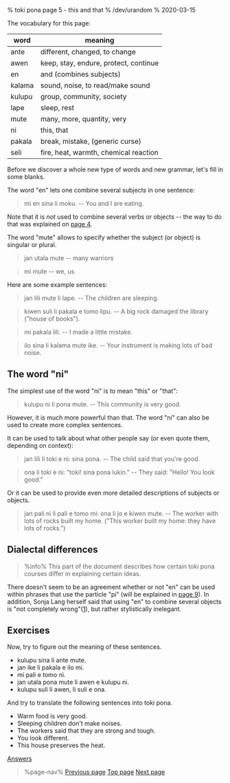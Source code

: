 % toki pona page 5 - this and that
% /dev/urandom
% 2020-03-15

The vocabulary for this page: 

| word    | meaning                               |
|---------|---------------------------------------|
| ante    | different, changed, to change         |
| awen    | keep, stay, endure, protect, continue |
| en      | and (combines subjects)               |
| kalama  | sound, noise, to read/make sound      |
| kulupu  | group, community, society             |
| lape    | sleep, rest                           |
| mute    | many, more, quantity, very            |
| ni      | this, that                            |
| pakala  | break, mistake, (generic curse)       |
| seli    | fire, heat, warmth, chemical reaction |

Before we discover a whole new type of words and new grammar, let's fill in some
blanks.

The word "en" lets one combine several subjects in one sentence: 

> mi en sina li moku. -- You and I are eating.

Note that it is _not_ used to combine several verbs or objects -- the way to do
that was explained on [page 4](en/4).

The word "mute" allows to specify whether the subject (or object) is singular or
plural.

> jan utala mute -- many warriors

> mi mute -- we, us

Here are some example sentences:

> jan lili mute li lape. -- The children are sleeping.

> kiwen suli li pakala e tomo lipu. -- A big rock damaged the library ("house of
> books").

> mi pakala lili. -- I made a little mistake.

> ilo sina li kalama mute ike. -- Your instrument is making lots of bad noise.

## The word "ni"

The simplest use of the word "ni" is to mean "this" or "that":

> kulupu ni li pona mute. -- This community is very good.

However, it is much more powerful than that. The word "ni" can also be used to
create more complex sentences.

It can be used to talk about what other people say (or even quote them,
depending on context):

> jan lili li toki e ni: sina pona. -- The child said that you're good.

> ona li toki e ni: "toki! sina pona lukin." -- They said: "Hello! You look
> good."

Or it can be used to provide even more detailed descriptions of subjects or
objects.

> jan pali ni li pali e tomo mi: ona li jo e kiwen mute. -- The worker with lots
> of rocks built my home. ("This worker built my home: they have lots of
> rocks.")

## Dialectal differences

> %info%
> This part of the document describes how certain toki pona courses differ in
> explaining certain ideas.

There doesn't seem to be an agreement whether or not "en" can be used within
phrases that use the particle "pi" (will be explained in [page 9](en/9)). In
addition, Sonja Lang herself said that using "en" to combine several objects is
"not completely
wrong"([1][mapona_en]), but rather stylistically inelegant.

[mapona_en]: https://discord.com/channels/301377942062366741/301377942062366741/640764719614918656

## Exercises

Now, try to figure out the meaning of these sentences.

* kulupu sina li ante mute.
* jan ike li pakala e ilo mi.
* mi pali e tomo ni.
* jan utala pona mute li awen e kulupu ni.
* kulupu suli li awen, li suli e ona.

And try to translate the following sentences into toki pona.

* Warm food is very good.
* Sleeping children don't make noises.
* The workers said that they are strong and tough.
* You look different. 
* This house preserves the heat.

[Answers](en/answers#p5)

> %page-nav%
> [Previous page](en/4)
> [Top page](.)
> [Next page](en/6)
